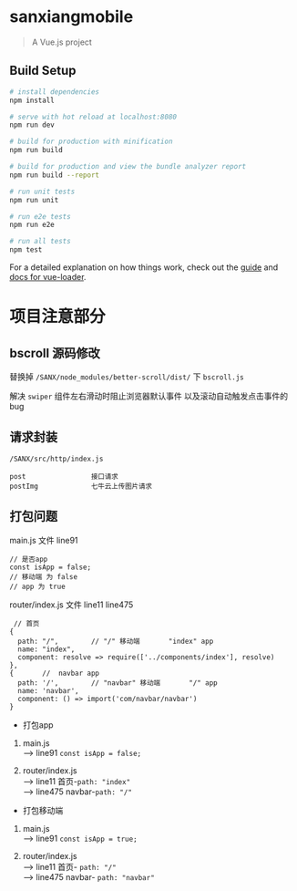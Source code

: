 # sanxiangmobile

> A Vue.js project

## Build Setup

``` bash
# install dependencies
npm install

# serve with hot reload at localhost:8080
npm run dev

# build for production with minification
npm run build

# build for production and view the bundle analyzer report
npm run build --report

# run unit tests
npm run unit

# run e2e tests
npm run e2e

# run all tests
npm test
```

For a detailed explanation on how things work, check out the [guide](http://vuejs-templates.github.io/webpack/) and [docs for vue-loader](http://vuejs.github.io/vue-loader).



# 项目注意部分
## bscroll 源码修改
替换掉 `/SANX/node_modules/better-scroll/dist/` 下 `bscroll.js` 

解决 `swiper` 组件左右滑动时阻止浏览器默认事件 以及滚动自动触发点击事件的bug

## 请求封装
`/SANX/src/http/index.js`   
    
    post                接口请求
    postImg             七牛云上传图片请求



## 打包问题
main.js 文件 line91

    // 是否app
    const isApp = false;
    // 移动端 为 false 
    // app 为 true

router/index.js 文件 line11 line475

     // 首页
    {
      path: "/",        // "/" 移动端       "index" app
      name: "index",
      component: resolve => require(['../components/index'], resolve)
    },
    {       //  navbar app
      path: '/',        // "navbar" 移动端       "/" app 
      name: 'navbar',
      component: () => import('com/navbar/navbar')
    }

* 打包app
1. main.js  
    --> line91   `const isApp = false;`

2. router/index.js  
    --> line11   首页-`path: "index"`  
    --> line475     navbar-`path: "/"`

* 打包移动端
1. main.js  
    --> line91   `const isApp = true;`

2. router/index.js  
    --> line11     首页-  `path: "/"`  
    --> line475     navbar-  `path: "navbar"`